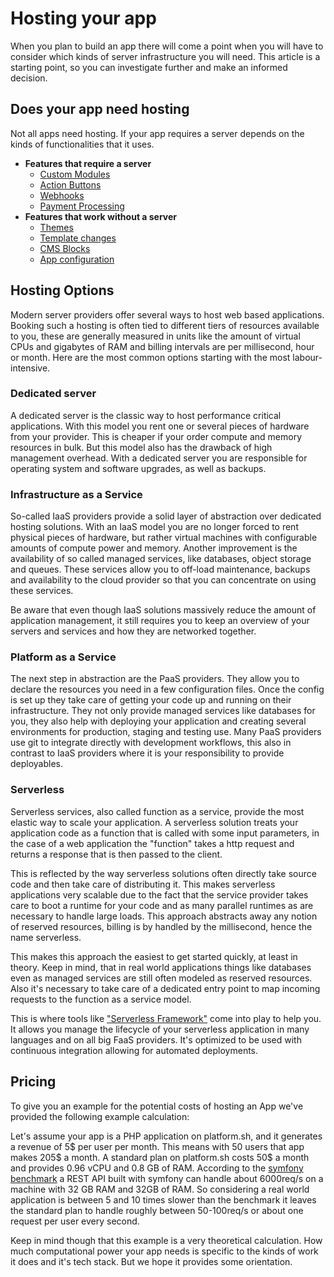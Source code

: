 # Hosting your app

When you plan to build an app there will come a point when you will have to
consider which kinds of server infrastructure you will need. This article is a
starting point, so you can investigate further and make an informed decision.

## Does your app need hosting

Not all apps need hosting. If your app requires a server depends on the kinds of
functionalities that it uses.

- **Features that require a server**
  - [Custom Modules](../administration/add-custom-modules.md)
  - [Action Buttons](../administration/add-custom-action-button.md)
  - [Webhooks](../app-base-guide.md#webhooks)
  - [Payment Processing](../payment.md)
- **Features that work without a server**
  - [Themes](../storefront.md)
  - [Template changes](../storefront.md)
  - [CMS Blocks](../content/cms/add-custom-cms-blocks.md)
  - [App configuration](../configuration.md)
  
## Hosting Options

Modern server providers offer several ways to host web based applications.
Booking such a hosting is often tied to different tiers of resources available
to you, these are generally measured in units like the amount of virtual CPUs
and gigabytes of RAM and billing intervals are per millisecond, hour or month.
Here are the most common options starting with the most labour-intensive.

### Dedicated server

A dedicated server is the classic way to host performance critical
applications. With this model you rent one or several pieces of hardware from
your provider. This is cheaper if your order compute and memory resources in
bulk. But this model also has the drawback of high management overhead. With a 
dedicated server you are responsible for operating system and software upgrades,
as well as backups.

### Infrastructure as a Service

So-called IaaS providers provide a solid layer of abstraction over dedicated
hosting solutions. With an IaaS model you are no longer forced to rent physical
pieces of hardware, but rather virtual machines with configurable amounts of
compute power and memory. Another improvement is the availability of so called
managed services, like databases, object storage and queues. These services
allow you to off-load maintenance, backups and availability to the cloud provider
so that you can concentrate on using these services.

Be aware that even though IaaS solutions massively reduce the amount of
application management, it still requires you to keep an overview of your
servers and services and how they are networked together.

### Platform as a Service

The next step in abstraction are the PaaS providers. They allow you to declare
the resources you need in a few configuration files. Once the config is set up
they take care of getting your code up and running on their infrastructure. They
not only provide managed services like databases for you, they also help with
deploying your application and creating several environments for production,
staging and testing use. Many PaaS providers use git to integrate directly with
development workflows, this also in contrast to IaaS providers where it is your
responsibility to provide deployables.

### Serverless

Serverless services, also called function as a service, provide the most elastic
way to scale your application. A serverless solution treats your application
code as a function that is called with some input parameters, in the case of a
web application the "function" takes a http request and returns a response that
is then passed to the client.

This is reflected by the way serverless solutions often directly take source
code and then take care of distributing it. This makes serverless applications
very scalable due to the fact that the service provider takes care to boot a
runtime for your code and as many parallel runtimes as are necessary to handle
large loads. This approach abstracts away any notion of reserved resources,
billing is by handled by the millisecond, hence the name serverless.

This makes this approach the easiest to get started quickly, at least in theory.
Keep in mind, that in real world applications things like databases even as
managed services are still often modeled as reserved resources. Also it's
necessary to take care of a dedicated entry point to map incoming requests to
the function as a service model.

This is where tools like ["Serverless Framework"](https://serverless.com/)
come into play to help you. It allows you manage the lifecycle of your
serverless application in many languages and on all big FaaS
providers. It's optimized to be used with continuous integration allowing for
automated deployments.

## Pricing

To give you an example for the potential costs of hosting an App we've provided
the following example calculation:

Let's assume your app is a PHP application on platform.sh, and it generates a
revenue of 5\$ per user per month. This means with 50 users that app makes 205\$
a month. A standard plan on platform.sh costs 50\$ a month and provides 0.96
vCPU and 0.8 GB of RAM. According to the [symfony
benchmark](http://www.phpbenchmarks.com/en/benchmark/symfony/5.0) a REST API
built with symfony can handle about 6000req/s on a machine with 32 GB RAM and
32GB of RAM. So considering a real world application is between 5 and 10 times
slower than the benchmark it leaves the standard plan to handle roughly between
50-100req/s or about one request per user every second.

Keep in mind though that this example is a very theoretical calculation. How
much computational power your app needs is specific to the kinds of work it does
and it's tech stack. But we hope it provides some orientation.
